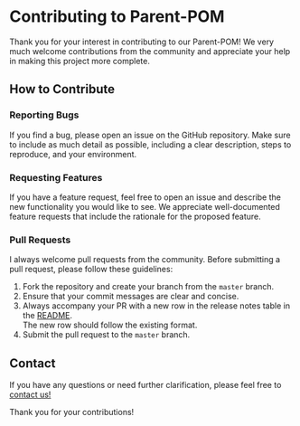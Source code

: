 # Contributing to Parent-POM

Thank you for your interest in contributing to our Parent-POM! We very much welcome contributions from the community and appreciate your help in making this project more complete.

## How to Contribute

### Reporting Bugs

If you find a bug, please open an issue on the GitHub repository. Make sure to include as much detail as possible, including a clear description, steps to reproduce, and your environment.

### Requesting Features

If you have a feature request, feel free to open an issue and describe the new functionality you would like to see. We appreciate well-documented feature requests that include the rationale for the proposed feature.

### Pull Requests

I always welcome pull requests from the community. Before submitting a pull request, please follow these guidelines:

1. Fork the repository and create your branch from the `master` branch.
2. Ensure that your commit messages are clear and concise.
3. Always accompany your PR with a new row in the release notes table in the [README](README.md).  
   The new row should follow the existing format.
4. Submit the pull request to the `master` branch.


## Contact

If you have any questions or need further clarification, please feel free to [contact us!](https://github.com/WJ-van-Hoek)

Thank you for your contributions!
